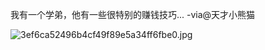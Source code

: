 



我有一个学弟，他有一些很特别的赚钱技巧... -via@天才小熊猫

![3ef6ca52496b4cf49f89e5a34ff6fbe0.jpg](https://wxlzmt.github.io/cdn1/ext/qw/groups/40028/3ef6ca52496b4cf49f89e5a34ff6fbe0.jpg)



